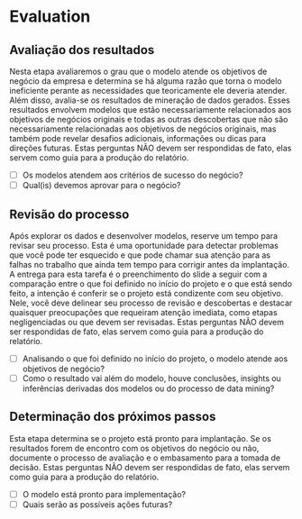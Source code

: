 # Evaluation

## Avaliação dos resultados
Nesta etapa avaliaremos o grau que o modelo atende os objetivos de negócio da empresa e determina se há alguma razão que torna o modelo ineficiente perante as necessidades que teoricamente ele deveria atender. Além disso, avalia-se os resultados de mineração de dados gerados. Esses resultados envolvem modelos que estão necessariamente relacionados aos objetivos de negócios originais e todas as outras descobertas que não são
necessariamente relacionadas aos objetivos de negócios originais, mas também pode revelar desafios adicionais, informações ou dicas para direções futuras.
Estas perguntas NÃO devem ser respondidas de fato, elas servem como guia para a produção do relatório.
- [ ] Os modelos atendem aos critérios de sucesso do negócio?
- [ ] Qual(is) devemos aprovar para o negócio?

## Revisão do processo
Após explorar os dados e desenvolver modelos, reserve um tempo para revisar seu processo. Esta é uma oportunidade para detectar problemas que você pode ter
esquecido e que pode chamar sua atenção para as falhas no trabalho que ainda tem tempo para corrigir antes da implantação. A entrega para esta tarefa é o preenchimento do slide a seguir com a
comparação entre o que foi definido no início do projeto e o que está sendo feito, a intenção é conferir se o projeto está condizente com seu objetivo.
Nele, você deve delinear seu processo de revisão e descobertas e destacar quaisquer preocupações que requeiram atenção imediata, como etapas negligenciadas ou que devem ser revisadas.
Estas perguntas NÃO devem ser respondidas de fato, elas servem como guia para a produção do relatório.
- [ ] Analisando o que foi definido no início do projeto, o modelo atende aos objetivos de negócio?
- [ ] Como o resultado vai além do modelo, houve conclusões, insights ou inferências derivadas dos modelos ou do processo de data mining?

## Determinação dos próximos passos
Esta etapa determina se o projeto está pronto para implantação. Se os resultados forem de encontro com os objetivos do negócio ou não, documente o processo de avaliação e o embasamento para a tomada de
decisão. Estas perguntas NÃO devem ser respondidas de fato, elas servem como guia para a produção do relatório.
- [ ] O modelo está pronto para implementação?
- [ ] Quais serão as possíveis ações futuras?
